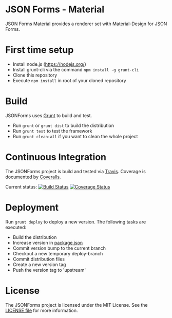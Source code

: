 # JSON Forms - Material

JSON Forms Material provides a renderer set with Material-Design for JSON Forms.

# First time setup
* Install node.js (https://nodejs.org/)
* Install grunt-cli via the command ```npm install -g grunt-cli```
* Clone this repository
* Execute ```npm install``` in root of your cloned repository

# Build
JSONForms uses [Grunt](http://gruntjs.com/) to build and test.

* Run ```grunt``` or ```grunt dist``` to build the distribution
* Run ```grunt test``` to test the framework
* Run ```grunt clean:all``` if you want to clean the whole project

# Continuous Integration
The JSONForms project is build and tested via [Travis](https://travis-ci.org/). Coverage is documented by [Coveralls](https://coveralls.io).

Current status: [![Build Status](https://travis-ci.org/eclipsesource/jsonforms-material.svg?branch=master)](https://travis-ci.org/eclipsesource/jsonforms-material) [![Coverage Status](https://coveralls.io/repos/github/eclipsesource/jsonforms-material/badge.svg?branch=master)](https://coveralls.io/github/eclipsesource/jsonforms-material?branch=master)

# Deployment

Run ```grunt deploy``` to deploy a new version. The following tasks are executed:

* Build the distribution
* Increase version in [package.json](https://github.com/eclipsesource/jsonforms-extras/blob/master/package.json)
* Commit version bump to the current branch
* Checkout a new temporary deploy-branch
* Commit distribution files
* Create a new version tag
* Push the version tag to 'upstream'

# License
The JSONForms project is licensed under the MIT License. See the [LICENSE file](https://github.com/eclipsesource/jsonforms-extras/blob/master/LICENSE) for more information.
